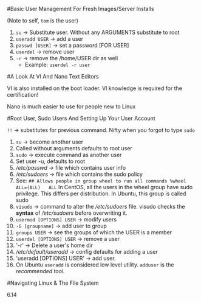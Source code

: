 #Basic User Management For Fresh Images/Server Installs

(Note to self, `tom` is the user)

1. `su` -> Substitute user. Without any ARGUMENTS substitute to root
2. `useradd USER` -> add a user
3. `passwd [USER]` -> set a password [FOR USER]
4. `userdel` -> remove user
  1. `-r` -> remove the /home/USER dir as well
     * Example: `userdel -r user`

#A Look At VI And Nano Text Editors

VI is also installed on the boot loader. VI knowledge is required for the certification!

Nano is much easier to use for people new to Linux

#Root User, Sudo Users And Setting Up Your User Account

`!!` -> substitutes for previous command. Nifty when you forgot to type `sudo`

1. `su` -> become another user
  1. Called without arguments defaults to root user 
2. `sudo` -> execute command as another user
  1. Set user -u, defaults to root
3. */etc/passwd* -> file which contains user info
4. */etc/sudoers* -> file which contains the sudo policy
  1. See: ```## Allows people in group wheel to run all commands
%wheel	ALL=(ALL)	ALL``` In CentOS, all the users in the wheel group have sudo privilege. This differs per distribution. In Ubuntu, this group is called sudo
5. `visudo` -> command to alter the */etc/sudoers* file. visudo checks the **syntax** of */etc/sudoers* before overwriting it.
6. `usermod [OPTIONS] USER` -> modify users
  1. `-G [groupname]` -> add user to group
7. `groups USER` -> see the groups of which the USER is a member
8. `userdel [OPTIONS] USER` -> remove a user
  1. '-r' -> Delete a user's home dir
9. */etc/default/useradd* -> config defaults for adding a user
10. 'useradd [OPTIONS] USER' -> add user.
  1. On Ubuntu `useradd` is considered low level utility. `adduser` is the *recommended tool.*

#Navigating Linux & The File System

6.14
